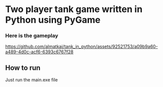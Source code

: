 # Two player tank game written in Python using PyGame
<h3>Here is the gameplay</h3>



https://github.com/almatkai/tank_in_python/assets/92521753/a09b9a60-a489-4d0c-acf6-6393c6767f28

<h2>How to run</h2>
<p>Just run the main.exe file</p>
